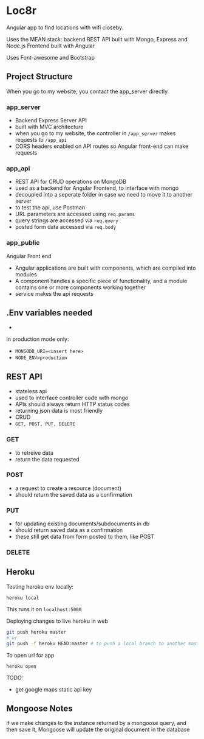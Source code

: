 # Loc8r
Angular app to find locations with wifi closeby.

Uses the MEAN stack: backend REST API built with Mongo, Express and Node.js
Frontend built with Angular

Uses Font-awesome and Bootstrap

## Project Structure
When you go to my website, you contact the app_server directly.

### app_server
- Backend Express Server API
- built with MVC architecture
- when you go to my website, the controller in `/app_server` makes requests to `/app_api`
- CORS headers enabled on API routes so Angular front-end can make requests

### app_api
- REST API for CRUD operations on MongoDB
- used as a backend for Angular Frontend, to interface with mongo
- decoupled into a seperate folder in case we need to move it to another server
- to test the api, use Postman
- URL parameters are accessed using `req.params`
- query strings are accessed via `req.query`
- posted form data accessed via `req.body`

### app_public
Angular Front end
- Angular applications are built with components, which are compiled into modules
- A component handles a specific piece of functionality, and a module contains one or more components working together
- service makes the api requests

## .Env variables needed
- 

In production mode only:
- `MONGODB_URI=<insert here>`
- `NODE_ENV=production`

## REST API
- stateless api
- used to interface controller code with mongo
- APIs should always return HTTP status codes
- returning json data is most friendly
- CRUD
- `GET, POST, PUT, DELETE`

### GET
- to retreive data
- return the data requested

### POST
- a request to create a resource (document)
- should return the saved data as a confirmation

### PUT
- for updating existing documents/subdocuments in db
- should return saved data as a confirmation
- these still get data from form posted to them, like POST

### DELETE

## Heroku
Testing heroku env locally:
```
heroku local
```
This runs it on `localhost:5000`

Deploying changes to live heroku in web
``` bash
git push heroku master
# or
git push -f heroku HEAD:master # to push a local branch to another master
```

To open url for app
```
heroku open
```


TODO:
- get google maps static api key

## Mongoose Notes
if we make changes to the instance returned by a mongoose query, and then save it, Mongoose will update the original document in the database